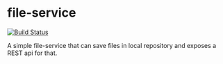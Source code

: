 # file-service

[![Build Status](https://travis-ci.org/TatianaPituscan/file-service.svg?branch=master)](https://travis-ci.org/TatianaPituscan/file-service)

A simple file-service that can save files in local repository and exposes a REST api for that.
